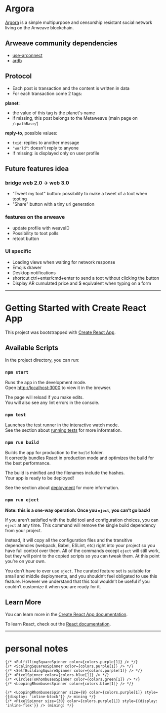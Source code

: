 # Argora

[Argora](https://argora.xyz) is a simple multipurpose and censorship resistant social network living on the Arweave blockchain.

## Arweave community dependencies

- [use-arconnect](https://github.com/martonlederer/use-arconnect)
- [ardb](https://github.com/textury/ardb)

## Protocol

- Each post is transaction and the content is written in data
- For each transaction come 2 tags:

__planet__:
- the value of this tag is the planet's name
- if missing, this post belongs to the Metaweave (main page on `/:pathBase/`)

__reply-to__, possible values:

- `txid`: replies to another message
- `"world"`: doesn't reply to anyone
- If missing: is displayed only on user profile

## Future features idea

### bridge web 2.0 -> web 3.0

- "Tweet my toot" button: possibility to make a tweet of a toot when tooting
- "Share" button with a tiny url generation

### features on the arweave

- update profile with weaveID
- Possibility to toot polls
- retoot button

### UI specific

- Loading views when waiting for network response
- Emojis drawer
- Desktop notifications
- shortcut ctrl+enter/cmd+enter to send a toot without clicking the button
- Display AR cumulated price and $ equivalent when typing on a form

----------------

# Getting Started with Create React App

This project was bootstrapped with [Create React App](https://github.com/facebook/create-react-app).

## Available Scripts

In the project directory, you can run:

### `npm start`

Runs the app in the development mode.\
Open [http://localhost:3000](http://localhost:3000) to view it in the browser.

The page will reload if you make edits.\
You will also see any lint errors in the console.

### `npm test`

Launches the test runner in the interactive watch mode.\
See the section about [running tests](https://facebook.github.io/create-react-app/docs/running-tests) for more information.

### `npm run build`

Builds the app for production to the `build` folder.\
It correctly bundles React in production mode and optimizes the build for the best performance.

The build is minified and the filenames include the hashes.\
Your app is ready to be deployed!

See the section about [deployment](https://facebook.github.io/create-react-app/docs/deployment) for more information.

### `npm run eject`

**Note: this is a one-way operation. Once you `eject`, you can’t go back!**

If you aren’t satisfied with the build tool and configuration choices, you can `eject` at any time. This command will remove the single build dependency from your project.

Instead, it will copy all the configuration files and the transitive dependencies (webpack, Babel, ESLint, etc) right into your project so you have full control over them. All of the commands except `eject` will still work, but they will point to the copied scripts so you can tweak them. At this point you’re on your own.

You don’t have to ever use `eject`. The curated feature set is suitable for small and middle deployments, and you shouldn’t feel obligated to use this feature. However we understand that this tool wouldn’t be useful if you couldn’t customize it when you are ready for it.

## Learn More

You can learn more in the [Create React App documentation](https://facebook.github.io/create-react-app/docs/getting-started).

To learn React, check out the [React documentation](https://reactjs.org/).

----------------

# personal notes

```
{/* <FulfillingSquareSpinner color={colors.purple[1]} /> */}
{/* <ScalingSquaresSpinner color={colors.purple[1]} /> */}
{/* <SelfBuildingSquareSpinner color={colors.purple[1]} /> */}
{/* <PixelSpinner color={colors.blue[1]} /> */}
{/* <CirclesToRhombusesSpinner color={colors.green[1]} /> */}
{/* <LoopingRhombusesSpinner color={colors.blue[1]} /> */}
```

```
{/* <LoopingRhombusesSpinner size={8} color={colors.purple[1]} style={{display: 'inline-block'}} /> mining */}
{/* <PixelSpinner size={30} color={colors.purple[1]} style={{display: 'inline-flex'}} /> (mining) */}
```